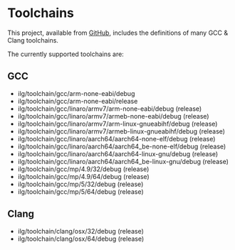 # Toolchains

This project, available from [GitHub](https://github.com/xpacks),
includes the definitions of many GCC & Clang toolchains.

The currently supported toolchains are:

## GCC

* ilg/toolchain/gcc/arm-none-eabi/debug
* ilg/toolchain/gcc/arm-none-eabi/release
* ilg/toolchain/gcc/linaro/armv7/arm-none-eabi/debug (release)
* ilg/toolchain/gcc/linaro/armv7/armeb-none-eabi/debug (release)
* ilg/toolchain/gcc/linaro/armv7/arm-linux-gnueabihf/debug (release)
* ilg/toolchain/gcc/linaro/armv7/armeb-linux-gnueabihf/debug (release)
* ilg/toolchain/gcc/linaro/aarch64/aarch64-none-elf/debug (release)
* ilg/toolchain/gcc/linaro/aarch64/aarch64\_be-none-elf/debug (release)
* ilg/toolchain/gcc/linaro/aarch64/aarch64-linux-gnu/debug (release)
* ilg/toolchain/gcc/linaro/aarch64/aarch64\_be-linux-gnu/debug (release)
* ilg/toolchain/gcc/mp/4.9/32/debug (release)
* ilg/toolchain/gcc/mp/4.9/64/debug (release)
* ilg/toolchain/gcc/mp/5/32/debug (release)
* ilg/toolchain/gcc/mp/5/64/debug (release)

## Clang

* ilg/toolchain/clang/osx/32/debug (release)
* ilg/toolchain/clang/osx/64/debug (release)
